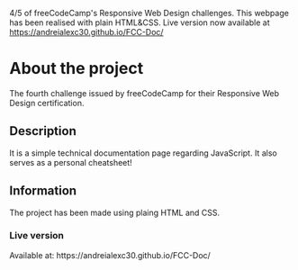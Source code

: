 4/5 of freeCodeCamp's Responsive Web Design challenges. This webpage has been realised with plain HTML&CSS. Live version now available at https://andreialexc30.github.io/FCC-Doc/
<h1>About the project</h1>
The fourth challenge issued by freeCodeCamp for their Responsive Web Design certification.
<h2>Description</h2>
It is a simple technical documentation page regarding JavaScript. It also serves as a personal cheatsheet!
<h2>Information</h2>
The project has been made using plaing HTML and CSS.
<h3>Live version</h3>
Available at: https://andreialexc30.github.io/FCC-Doc/
